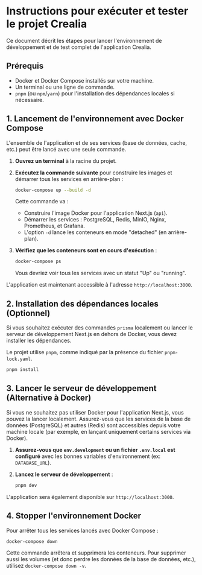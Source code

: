 # Instructions pour exécuter et tester le projet Crealia

Ce document décrit les étapes pour lancer l'environnement de développement et de test complet de l'application Crealia.

## Prérequis

- Docker et Docker Compose installés sur votre machine.
- Un terminal ou une ligne de commande.
- `pnpm` (ou `npm`/`yarn`) pour l'installation des dépendances locales si nécessaire.

## 1. Lancement de l'environnement avec Docker Compose

L'ensemble de l'application et de ses services (base de données, cache, etc.) peut être lancé avec une seule commande.

1.  **Ouvrez un terminal** à la racine du projet.
2.  **Exécutez la commande suivante** pour construire les images et démarrer tous les services en arrière-plan :

    ```bash
    docker-compose up --build -d
    ```

    Cette commande va :
    - Construire l'image Docker pour l'application Next.js (`api`).
    - Démarrer les services : PostgreSQL, Redis, MinIO, Nginx, Prometheus, et Grafana.
    - L'option `-d` lance les conteneurs en mode "detached" (en arrière-plan).

3.  **Vérifiez que les conteneurs sont en cours d'exécution** :

    ```bash
    docker-compose ps
    ```

    Vous devriez voir tous les services avec un statut "Up" ou "running".

L'application est maintenant accessible à l'adresse `http://localhost:3000`.

## 2. Installation des dépendances locales (Optionnel)

Si vous souhaitez exécuter des commandes `prisma` localement ou lancer le serveur de développement Next.js en dehors de Docker, vous devez installer les dépendances.

Le projet utilise `pnpm`, comme indiqué par la présence du fichier `pnpm-lock.yaml`.

```bash
pnpm install
```

## 3. Lancer le serveur de développement (Alternative à Docker)

Si vous ne souhaitez pas utiliser Docker pour l'application Next.js, vous pouvez la lancer localement. Assurez-vous que les services de la base de données (PostgreSQL) et autres (Redis) sont accessibles depuis votre machine locale (par exemple, en lançant uniquement certains services via Docker).

1.  **Assurez-vous que `env.development` ou un fichier `.env.local` est configuré** avec les bonnes variables d'environnement (ex: `DATABASE_URL`).
2.  **Lancez le serveur de développement** :

    ```bash
    pnpm dev
    ```

L'application sera également disponible sur `http://localhost:3000`.

## 4. Stopper l'environnement Docker

Pour arrêter tous les services lancés avec Docker Compose :

```bash
docker-compose down
```

Cette commande arrêtera et supprimera les conteneurs. Pour supprimer aussi les volumes (et donc perdre les données de la base de données, etc.), utilisez `docker-compose down -v`.

